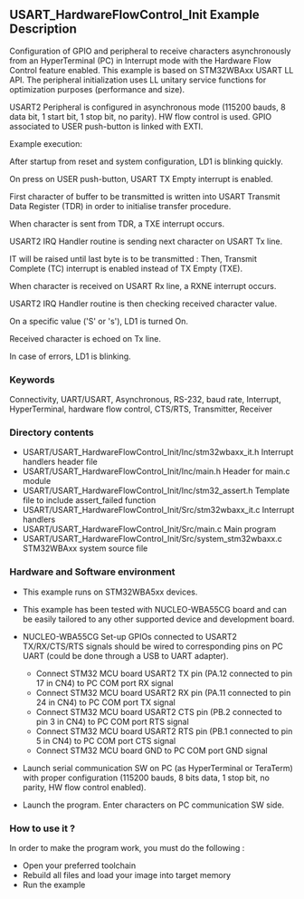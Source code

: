 ## <b>USART_HardwareFlowControl_Init Example Description</b>

Configuration of GPIO and  peripheral 
to receive characters asynchronously from an HyperTerminal (PC) in Interrupt mode 
with the Hardware Flow Control feature enabled. This example is based on STM32WBAxx 
USART LL API. The peripheral initialization 
uses LL unitary service functions for optimization purposes (performance and size).

USART2 Peripheral is configured in asynchronous mode (115200 bauds, 8 data bit, 1 start bit, 1 stop bit, no parity).
HW flow control is used.
GPIO associated to USER push-button is linked with EXTI.

Example execution:

After startup from reset and system configuration, LD1 is blinking quickly.

On press on USER push-button, USART TX Empty interrupt is enabled.

First character of buffer to be transmitted is written into USART Transmit Data Register (TDR)
in order to initialise transfer procedure.

When character is sent from TDR, a TXE interrupt occurs.

USART2 IRQ Handler routine is sending next character on USART Tx line.

IT will be raised until last byte is to be transmitted : Then, Transmit Complete (TC) interrupt is enabled 
instead of TX Empty (TXE).

When character is received on USART Rx line, a RXNE interrupt occurs.

USART2 IRQ Handler routine is then checking received character value.

On a specific value ('S' or 's'), LD1 is turned On.

Received character is echoed on Tx line.

In case of errors, LD1 is blinking.

### <b>Keywords</b>

Connectivity, UART/USART, Asynchronous, RS-232, baud rate, Interrupt, HyperTerminal, 
hardware flow control, CTS/RTS, Transmitter, Receiver

### <b>Directory contents</b>

  - USART/USART_HardwareFlowControl_Init/Inc/stm32wbaxx_it.h          Interrupt handlers header file
  - USART/USART_HardwareFlowControl_Init/Inc/main.h                  Header for main.c module
  - USART/USART_HardwareFlowControl_Init/Inc/stm32_assert.h          Template file to include assert_failed function
  - USART/USART_HardwareFlowControl_Init/Src/stm32wbaxx_it.c          Interrupt handlers
  - USART/USART_HardwareFlowControl_Init/Src/main.c                  Main program
  - USART/USART_HardwareFlowControl_Init/Src/system_stm32wbaxx.c      STM32WBAxx system source file


### <b>Hardware and Software environment</b>

  - This example runs on STM32WBA5xx devices.

  - This example has been tested with NUCLEO-WBA55CG board and can be
    easily tailored to any other supported device and development board.

  - NUCLEO-WBA55CG Set-up
    GPIOs connected to USART2 TX/RX/CTS/RTS signals should be wired
    to corresponding pins on PC UART (could be done through a USB to UART adapter).
    - Connect STM32 MCU board USART2 TX pin (PA.12 connected to pin 17 in CN4)
      to PC COM port RX signal
    - Connect STM32 MCU board USART2 RX pin (PA.11 connected to pin 24 in CN4)
      to PC COM port TX signal
    - Connect STM32 MCU board USART2 CTS pin (PB.2 connected to pin 3 in CN4)
      to PC COM port RTS signal
    - Connect STM32 MCU board USART2 RTS pin (PB.1 connected to pin 5 in CN4)
      to PC COM port CTS signal
    - Connect STM32 MCU board GND to PC COM port GND signal

  - Launch serial communication SW on PC (as HyperTerminal or TeraTerm) with proper configuration 
    (115200 bauds, 8 bits data, 1 stop bit, no parity, HW flow control enabled).

  - Launch the program. Enter characters on PC communication SW side.

### <b>How to use it ?</b>

In order to make the program work, you must do the following :

 - Open your preferred toolchain
 - Rebuild all files and load your image into target memory
 - Run the example

